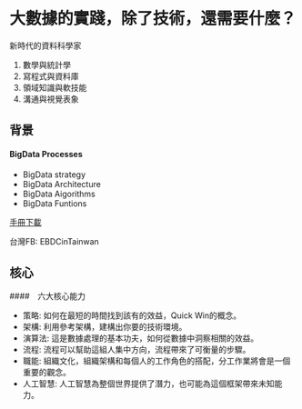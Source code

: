 # 大數據的實踐，除了技術，還需要什麼？
新時代的資料科學家
1. 數學與統計學
2. 寫程式與資料庫
3. 領域知識與軟技能
4. 溝通與視覺表象

## 背景
#### BigData Processes
- BigData strategy
- BigData Architecture
- BigData Aigorithms
- BigData Funtions

[手冊下載](https://www.bigdataframework.org/certifications/enterprise-big-data-professional/)

台灣FB: EBDCinTainwan

## 核心
####　六大核心能力
- 策略: 如何在最短的時間找到該有的效益，Quick Win的概念。
- 架構: 利用參考架構，建構出你要的技術環境。
- 演算法: 這是數據處理的基本功夫，如何從數據中洞察相關的效益。
- 流程: 流程可以幫助這組人集中方向，流程帶來了可衡量的步驟。
- 職能: 組織文化，組織架構和每個人的工作角色的搭配，分工作業將會是一個重要的觀念。
- 人工智慧: 人工智慧為整個世界提供了潛力，也可能為這個框架帶來未知能力。
